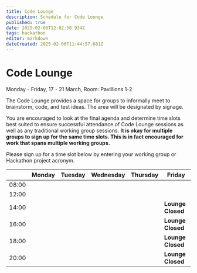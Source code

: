 ```yaml
---
title: Code Lounge
description: Schedule for Code Lounge
published: true
date: 2025-02-06T12:02:58.934Z
tags: hackathon
editor: markdown
dateCreated: 2025-02-06T11:44:57.681Z
---
```


# Code Lounge
Monday - Friday, 17 - 21 March, Room: Pavillions 1-2

The Code Lounge provides a space for groups to informally meet to brainstorm, code, and test ideas. The area will be designated by signage. 

You are encouraged to look at the final agenda and determine time slots best suited to ensure successful attendance of Code Lounge sessions as well as any traditional working group sessions. **It is okay for multiple groups to sign up for the same time slots. This is in fact encouraged for work that spans multiple working groups.**

Please sign up for a time slot below by entering your working group or Hackathon project acronym.

|       | Monday | Tuesday | Wednesday | Thursday | Friday |  
|-------|------|------|------|------|------|
| 08:00 |      |      |      |      |      |
| 12:00 |      |      |      |      |      |    
| 14:00 |      |      |      |      | **Lounge Closed** |
| 16:00 |      |      |      |      | **Lounge Closed** |       
| 18:00 |      |      |      |      | **Lounge Closed** |  
| 20:00 |      |      |      |      | **Lounge Closed** |